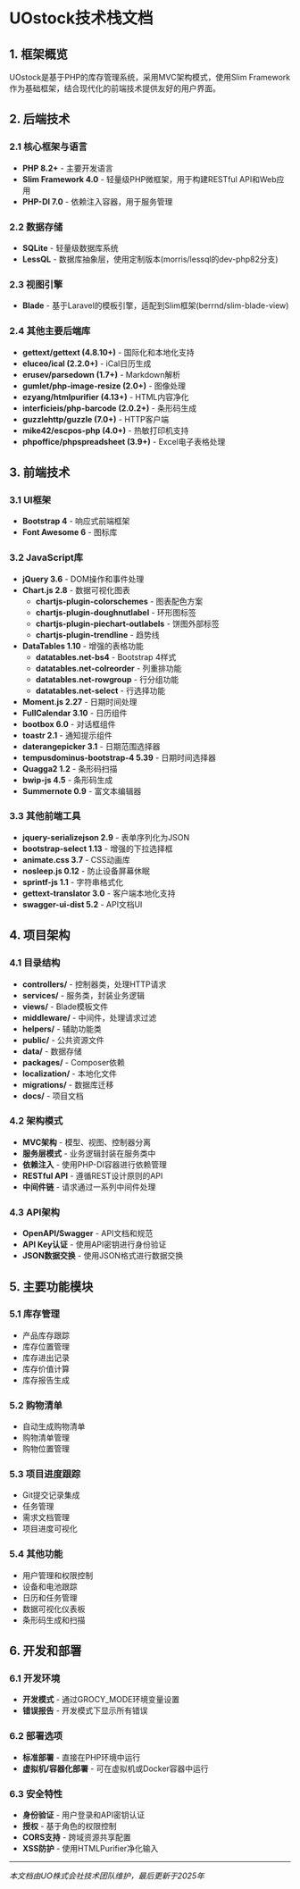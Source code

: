 # UOstock技术栈文档

## 1. 框架概览

UOstock是基于PHP的库存管理系统，采用MVC架构模式，使用Slim Framework作为基础框架，结合现代化的前端技术提供友好的用户界面。

## 2. 后端技术

### 2.1 核心框架与语言
- **PHP 8.2+** - 主要开发语言
- **Slim Framework 4.0** - 轻量级PHP微框架，用于构建RESTful API和Web应用
- **PHP-DI 7.0** - 依赖注入容器，用于服务管理

### 2.2 数据存储
- **SQLite** - 轻量级数据库系统
- **LessQL** - 数据库抽象层，使用定制版本(morris/lessql的dev-php82分支)

### 2.3 视图引擎
- **Blade** - 基于Laravel的模板引擎，适配到Slim框架(berrnd/slim-blade-view)

### 2.4 其他主要后端库
- **gettext/gettext (4.8.10+)** - 国际化和本地化支持
- **eluceo/ical (2.2.0+)** - iCal日历生成
- **erusev/parsedown (1.7+)** - Markdown解析
- **gumlet/php-image-resize (2.0+)** - 图像处理
- **ezyang/htmlpurifier (4.13+)** - HTML内容净化
- **interficieis/php-barcode (2.0.2+)** - 条形码生成
- **guzzlehttp/guzzle (7.0+)** - HTTP客户端
- **mike42/escpos-php (4.0+)** - 热敏打印机支持
- **phpoffice/phpspreadsheet (3.9+)** - Excel电子表格处理

## 3. 前端技术

### 3.1 UI框架
- **Bootstrap 4** - 响应式前端框架
- **Font Awesome 6** - 图标库

### 3.2 JavaScript库
- **jQuery 3.6** - DOM操作和事件处理
- **Chart.js 2.8** - 数据可视化图表
  - **chartjs-plugin-colorschemes** - 图表配色方案
  - **chartjs-plugin-doughnutlabel** - 环形图标签
  - **chartjs-plugin-piechart-outlabels** - 饼图外部标签
  - **chartjs-plugin-trendline** - 趋势线
- **DataTables 1.10** - 增强的表格功能
  - **datatables.net-bs4** - Bootstrap 4样式
  - **datatables.net-colreorder** - 列重排功能
  - **datatables.net-rowgroup** - 行分组功能
  - **datatables.net-select** - 行选择功能
- **Moment.js 2.27** - 日期时间处理
- **FullCalendar 3.10** - 日历组件
- **bootbox 6.0** - 对话框组件
- **toastr 2.1** - 通知提示组件
- **daterangepicker 3.1** - 日期范围选择器
- **tempusdominus-bootstrap-4 5.39** - 日期时间选择器
- **Quagga2 1.2** - 条形码扫描
- **bwip-js 4.5** - 条形码生成
- **Summernote 0.9** - 富文本编辑器

### 3.3 其他前端工具
- **jquery-serializejson 2.9** - 表单序列化为JSON
- **bootstrap-select 1.13** - 增强的下拉选择框
- **animate.css 3.7** - CSS动画库
- **nosleep.js 0.12** - 防止设备屏幕休眠
- **sprintf-js 1.1** - 字符串格式化
- **gettext-translator 3.0** - 客户端本地化支持
- **swagger-ui-dist 5.2** - API文档UI

## 4. 项目架构

### 4.1 目录结构
- **controllers/** - 控制器类，处理HTTP请求
- **services/** - 服务类，封装业务逻辑
- **views/** - Blade模板文件
- **middleware/** - 中间件，处理请求过滤
- **helpers/** - 辅助功能类
- **public/** - 公共资源文件
- **data/** - 数据存储
- **packages/** - Composer依赖
- **localization/** - 本地化文件
- **migrations/** - 数据库迁移
- **docs/** - 项目文档

### 4.2 架构模式
- **MVC架构** - 模型、视图、控制器分离
- **服务层模式** - 业务逻辑封装在服务类中
- **依赖注入** - 使用PHP-DI容器进行依赖管理
- **RESTful API** - 遵循REST设计原则的API
- **中间件链** - 请求通过一系列中间件处理

### 4.3 API架构
- **OpenAPI/Swagger** - API文档和规范
- **API Key认证** - 使用API密钥进行身份验证
- **JSON数据交换** - 使用JSON格式进行数据交换

## 5. 主要功能模块

### 5.1 库存管理
- 产品库存跟踪
- 库存位置管理
- 库存进出记录
- 库存价值计算
- 库存报告生成

### 5.2 购物清单
- 自动生成购物清单
- 购物清单管理
- 购物位置管理

### 5.3 项目进度跟踪
- Git提交记录集成
- 任务管理
- 需求文档管理
- 项目进度可视化

### 5.4 其他功能
- 用户管理和权限控制
- 设备和电池跟踪
- 日历和任务管理
- 数据可视化仪表板
- 条形码生成和扫描

## 6. 开发和部署

### 6.1 开发环境
- **开发模式** - 通过GROCY_MODE环境变量设置
- **错误报告** - 开发模式下显示所有错误

### 6.2 部署选项
- **标准部署** - 直接在PHP环境中运行
- **虚拟机/容器化部署** - 可在虚拟机或Docker容器中运行

### 6.3 安全特性
- **身份验证** - 用户登录和API密钥认证
- **授权** - 基于角色的权限控制
- **CORS支持** - 跨域资源共享配置
- **XSS防护** - 使用HTMLPurifier净化输入

---

*本文档由UO株式会社技术团队维护，最后更新于2025年* 